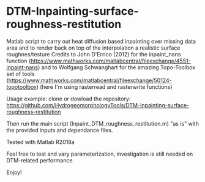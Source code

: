# DTM-Inpainting-surface-roughness-restitution
Matlab script to carry out heat diffusion based inpainting over missing data area and to render back on top of the interpolation a realistic surface roughnes/testure
Credits to John D'Errico (2012) for the inpaint_nans function (https://www.mathworks.com/matlabcentral/fileexchange/4551-inpaint-nans) and to
Wolfgang Schwanghart for the amazing Topo-Toolbox set of tools (https://www.mathworks.com/matlabcentral/fileexchange/50124-topotoolbox) (here I'm using rasterread and rasterwrite functions)


Usage example: clone or dowload the repository: https://github.com/HydrogeomorphologyTools/DTM-Inpainting-surface-roughness-restitution 

Then run the main script (Inpaint_DTM_roughness_restitution.m) "as is" with the provided inputs and dependance files. 

Tested with Matlab R2018a

Feel free to test and vary parameterization, investigation is still needed on DTM-related performance.

Enjoy!